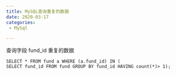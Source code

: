 ```yaml
---
title: MySQL查询重复的数据
date: 2020-03-17
categories:
 - MySql

---
```


查询字段 fund_id 重复的数据

```mysql
SELECT * FROM fund a WHERE (a.fund_id) IN (
SELECT fund_id FROM fund GROUP BY fund_id HAVING count(*)> 1);
```


